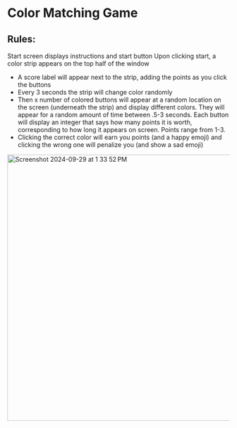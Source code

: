 # Color Matching Game
## Rules:
Start screen displays instructions and start button
Upon clicking start, a color strip appears on the top half of the window
- A score label will appear next to the strip, adding the points as you click the buttons
- Every 3 seconds the strip will change color randomly
- Then x number of colored buttons will appear at a random location on the screen (underneath the strip) and display different colors. They will appear for a random amount of time between .5-3 seconds. Each button will display an integer that says how many points it is worth, corresponding to how long it appears on screen. Points range from 1-3.
- Clicking the correct color will earn you points (and a happy emoji) and clicking the wrong one will penalize you (and show a sad emoji)
<img width="603" alt="Screenshot 2024-09-29 at 1 33 52 PM" src="https://github.com/user-attachments/assets/899d2f16-7637-4872-b2a9-5c45af79585f">
